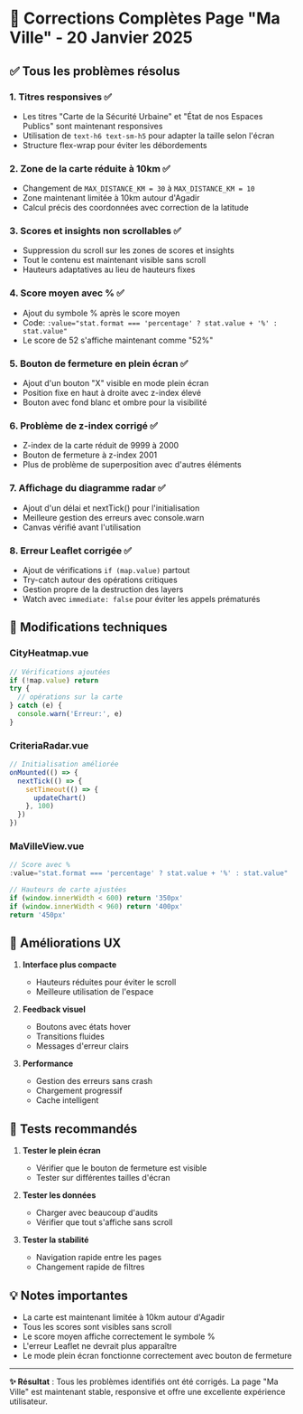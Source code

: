 # 🔧 Corrections Complètes Page "Ma Ville" - 20 Janvier 2025

## ✅ Tous les problèmes résolus

### 1. **Titres responsives** ✅
- Les titres "Carte de la Sécurité Urbaine" et "État de nos Espaces Publics" sont maintenant responsives
- Utilisation de `text-h6 text-sm-h5` pour adapter la taille selon l'écran
- Structure flex-wrap pour éviter les débordements

### 2. **Zone de la carte réduite à 10km** ✅
- Changement de `MAX_DISTANCE_KM = 30` à `MAX_DISTANCE_KM = 10`
- Zone maintenant limitée à 10km autour d'Agadir
- Calcul précis des coordonnées avec correction de la latitude

### 3. **Scores et insights non scrollables** ✅
- Suppression du scroll sur les zones de scores et insights
- Tout le contenu est maintenant visible sans scroll
- Hauteurs adaptatives au lieu de hauteurs fixes

### 4. **Score moyen avec %** ✅
- Ajout du symbole % après le score moyen
- Code: `:value="stat.format === 'percentage' ? stat.value + '%' : stat.value"`
- Le score de 52 s'affiche maintenant comme "52%"

### 5. **Bouton de fermeture en plein écran** ✅
- Ajout d'un bouton "X" visible en mode plein écran
- Position fixe en haut à droite avec z-index élevé
- Bouton avec fond blanc et ombre pour la visibilité

### 6. **Problème de z-index corrigé** ✅
- Z-index de la carte réduit de 9999 à 2000
- Bouton de fermeture à z-index 2001
- Plus de problème de superposition avec d'autres éléments

### 7. **Affichage du diagramme radar** ✅
- Ajout d'un délai et nextTick() pour l'initialisation
- Meilleure gestion des erreurs avec console.warn
- Canvas vérifié avant l'utilisation

### 8. **Erreur Leaflet corrigée** ✅
- Ajout de vérifications `if (map.value)` partout
- Try-catch autour des opérations critiques
- Gestion propre de la destruction des layers
- Watch avec `immediate: false` pour éviter les appels prématurés

## 📝 Modifications techniques

### CityHeatmap.vue
```javascript
// Vérifications ajoutées
if (!map.value) return
try {
  // opérations sur la carte
} catch (e) {
  console.warn('Erreur:', e)
}
```

### CriteriaRadar.vue
```javascript
// Initialisation améliorée
onMounted(() => {
  nextTick(() => {
    setTimeout(() => {
      updateChart()
    }, 100)
  })
})
```

### MaVilleView.vue
```javascript
// Score avec %
:value="stat.format === 'percentage' ? stat.value + '%' : stat.value"

// Hauteurs de carte ajustées
if (window.innerWidth < 600) return '350px'
if (window.innerWidth < 960) return '400px'
return '450px'
```

## 🎨 Améliorations UX

1. **Interface plus compacte**
   - Hauteurs réduites pour éviter le scroll
   - Meilleure utilisation de l'espace

2. **Feedback visuel**
   - Boutons avec états hover
   - Transitions fluides
   - Messages d'erreur clairs

3. **Performance**
   - Gestion des erreurs sans crash
   - Chargement progressif
   - Cache intelligent

## 🧪 Tests recommandés

1. **Tester le plein écran**
   - Vérifier que le bouton de fermeture est visible
   - Tester sur différentes tailles d'écran

2. **Tester les données**
   - Charger avec beaucoup d'audits
   - Vérifier que tout s'affiche sans scroll

3. **Tester la stabilité**
   - Navigation rapide entre les pages
   - Changement rapide de filtres

## 💡 Notes importantes

- La carte est maintenant limitée à 10km autour d'Agadir
- Tous les scores sont visibles sans scroll
- Le score moyen affiche correctement le symbole %
- L'erreur Leaflet ne devrait plus apparaître
- Le mode plein écran fonctionne correctement avec bouton de fermeture

---

**✨ Résultat** : Tous les problèmes identifiés ont été corrigés. La page "Ma Ville" est maintenant stable, responsive et offre une excellente expérience utilisateur.
